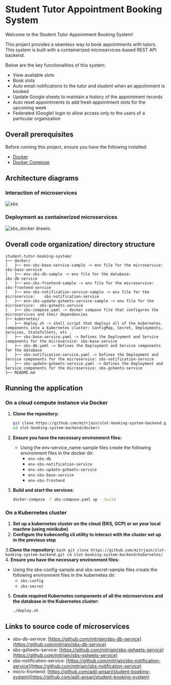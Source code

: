 # Student Tutor Appointment Booking System
Welcome to the Student Tutor Appointment Booking System! 

This project provides a seamless way to book appointments with tutors. This system is built with a containerized microservices-based REST API backend.

Below are the key functionalities of this system:
- View available slots
- Book slots
- Auto email notifications to the tutor and student when an appoitnment is booked
- Update Google sheets to maintain a history of the appointment records
- Auto reset appointments to add fresh appointment slots for the upcoming week
- Federated (Google) login to allow access only to the users of a particular organization

## Overall prerequisites
Before running this project, ensure you have the following installed:
- [Docker](https://www.docker.com/products/docker-desktop)
- [Docker Compose](https://docs.docker.com/compose/install/)

## Architecture diagrams

### Interaction of microservices
![sbs](https://github.com/mitrjain/slot-booking-system-backend/assets/26086412/02063bea-9eff-4e3a-9255-aa581862241b)

### Deployment as containerized microservices
![sbs_docker drawio](https://github.com/mitrjain/slot-booking-system-backend/assets/26086412/c5dd9ce1-4a59-4a07-b9fd-67e7da6f8c63)


## Overall code organization/ directory structure

```plaintext
student-tutor-booking-system/
├── docker/
│   ├── env-sbs-base-service-sample -> env file for the microservice:            sbs-base-service
│   ├── env-sbs-db-sample -> env file for the database:                          sbs-db-service
│   ├── env-sbs-frontend-sample -> env file for the microservice:                sbs-frontend-service
│   ├── env-sbs-notification-service-sample -> env file for the microservice:    sbs-notification-service
│   ├── env-sbs-update-gsheets-service-sample -> env file for the microservice:  sbs-gsheets-service
│   ├── sbs-compose.yaml -> docker compose file that configures the microservices and their dependencies
├── kubernetes/
│   ├── deploy.sh -> shell script that deploys all of the kubernetes components into a kubernetes cluster: ConfigMap, Secret, Deployments, Services, StatefulSets, etc .
│   ├── sbs-base-service.yaml -> Defines the Deployment and Service components for the microservice: sbs-base-service
│   ├── sbs-db.yaml -> Defines the Deployment and Service components for the database
│   ├── sbs-notification-service.yaml -> Defines the Deployment and Service components for the microservice: sbs-notification-service
│   ├── sbs-update-gsheets-service.yaml -> Defines the Deployment and Service components for the microservice: sbs-gsheets-service
├── README.md
```

## Running the application
###  On a cloud compute instance via Docker
1. **Clone the repository:**
    ```bash
    git clone https://github.com/mitrjain/slot-booking-system-backend.git
    cd slot-booking-system-backend/docker/
    ```

2. **Ensure you have the necessary environment files:**
   - Using the env-service_name-sample files create the following environment files in the docker dir: 
     - `env-sbs-db`
     - `env-sbs-notification-service`
     - `env-sbs-update-gsheets-service`
     - `env-sbs-base-service`
     - `env-sbs-frontend`

3. **Build and start the services:**
    ```bash
    docker-compose -f sbs-compose.yaml up --build
    ```

###  On a Kubernetes cluster
1. **Set up a kubernetes cluster on the cloud (EKS, GCP) or on your local machne (using minikube)**
2. **Configure the kubeconfig cli utility to interact with the cluster set up in the previous step**

3.**Clone the repository:**
    ```bash
    git clone https://github.com/mitrjain/slot-booking-system-backend.git
    cd slot-booking-system-backend/kubernetes/
    ```
4. **Ensure you have the necessary environment files:**
   - Using the sbs-config-sample and sbs-secret-sample files create the following environment files in the kubernetes dir: 
     - `sbs-config`
     - `sbs-secret`

5. **Create required Kubernetes components of all the microservices and the database in the Kubernetes cluster:**
    ```bash
    ./deploy.sh
    ```
## Links to source code of microservices
- sbs-db-service: [https://github.com/mitrjain/sbs-db-service](https://github.com/mitrjain/sbs-db-service)
- sbs-gsheets-service: [https://github.com/mitrjain/sbs-gsheets-service](https://github.com/mitrjain/sbs-gsheets-service)
- sbs-notification-service: [https://github.com/mitrjain/sbs-notification-service](https://github.com/mitrjain/sbs-notification-service)
- micro-frontend: [https://github.com/adil-ansari/student-booking-system](https://github.com/adil-ansari/student-booking-system)
